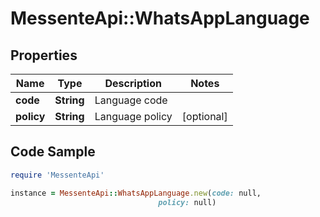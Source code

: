 # MessenteApi::WhatsAppLanguage

## Properties

Name | Type | Description | Notes
------------ | ------------- | ------------- | -------------
**code** | **String** | Language code | 
**policy** | **String** | Language policy | [optional] 

## Code Sample

```ruby
require 'MessenteApi'

instance = MessenteApi::WhatsAppLanguage.new(code: null,
                                 policy: null)
```


